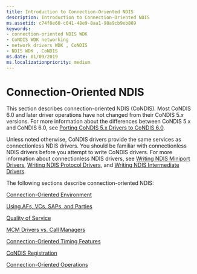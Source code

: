 ```yaml
---
title: Introduction to Connection-Oriented NDIS
description: Introduction to Connection-Oriented NDIS
ms.assetid: c74f8e60-c041-48e9-8aa1-98a9cb9eb869
keywords:
- connection-oriented NDIS WDK
- CoNDIS WDK networking
- network drivers WDK , CoNDIS
- NDIS WDK , CoNDIS
ms.date: 01/09/2019
ms.localizationpriority: medium
---
```


# Connection-Oriented NDIS

This section describes connection-oriented NDIS (CoNDIS). Most CoNDIS 6.0 and later driver operations have not changed from their CoNDIS 5.*x* versions. For more information about the differences between CoNDIS 5.x and CoNDIS 6.0, see [Porting CoNDIS 5.x Drivers to CoNDIS 6.0](https://docs.microsoft.com/previous-versions/windows/hardware/network/porting-a-condis-5-x-driver-to-condis-6-0).

Unless noted otherwise, CoNDIS drivers provide the same services as connectionless NDIS drivers. You should be familiar with connectionless NDIS drivers before you attempt to write CoNDIS drivers. For more information about connectionless NDIS drivers, see [Writing NDIS Miniport Drivers](writing-ndis-miniport-drivers.md), [Writing NDIS Protocol Drivers](writing-ndis-protocol-drivers.md), and [Writing NDIS Intermediate Drivers](writing-ndis-intermediate-drivers.md).

The following sections describe connection-oriented NDIS:

[Connection-Oriented Environment](connection-oriented-environment.md)

[Using AFs, VCs, SAPs, and Parties](using-afs--vcs--saps--and-parties.md)

[Quality of Service](quality-of-service.md)

[MCM Drivers vs. Call Managers](mcm-drivers-vs--call-managers.md)

[Connection-Oriented Timing Features](connection-oriented-timing-features.md)

[CoNDIS Registration](condis-registration.md)

[Connection-Oriented Operations](connection-oriented-operations.md)

 

 





